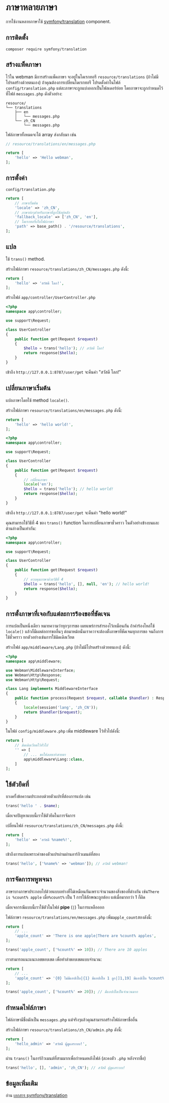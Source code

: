 # ภาษาหลายภาษา

การใช้งานหลายภาษาใช้ [symfony/translation](https://github.com/symfony/translation) component.

## การติดตั้ง
```
composer require symfony/translation
```

## สร้างแพ็คภาษา
ไว้ใน webman มีการสร้างแพ็คภาษา จะอยู่ในไดเรกทอรี `resource/translations` (ถ้าไม่มีโปรดสร้างด้วยตนเอง) ถ้าคุณต้องการเปลี่ยนไดเรกทอรี โปรดตั้งค่าในไฟล์ `config/translation.php` แต่ละภาษาจะถูกแบ่งออกเป็นโฟลเดอร์ย่อย โดยภาษาจะถูกกำหนดไว้ที่ไฟล์ `messages.php` ดังตัวอย่าง:
```
resource/
└── translations
    ├── en
    │   └── messages.php
    └── zh_CN
        └── messages.php
```

ไฟล์ภาษาทั้งหมดจะได้ array ส่งกลับมา เช่น
```php
// resource/translations/en/messages.php

return [
    'hello' => 'Hello webman',
];
```

## การตั้งค่า

`config/translation.php`

```php
return [
    // ภาษาเริ่มต้น
    'locale' => 'zh_CN',
    // ภาษาย่อๆสำหรับภาษาที่ถูกใช้อยู่หลัก
    'fallback_locale' => ['zh_CN', 'en'],
    // ไดเรกทอรีเก็บไฟล์ภาษา
    'path' => base_path() . '/resource/translations',
];
```

## แปล

ใช้ `trans()` method.

สร้างไฟล์ภาษา `resource/translations/zh_CN/messages.php` ดังนี้:
```php
return [
    'hello' => 'สวัสดี โลก!',
];
```

สร้างไฟล์ `app/controller/UserController.php`
```php
<?php
namespace app\controller;

use support\Request;

class UserController
{
    public function get(Request $request)
    {
        $hello = trans('hello'); // สวัสดี โลก!
        return response($hello);
    }
}
```

เข้าถึง `http://127.0.0.1:8787/user/get` จะคืนค่า "สวัสดี โลก!"

## เปลี่ยนภาษาเริ่มต้น

แปลภาษาโดยใช้ method `locale()`.

สร้างไฟล์ภาษา `resource/translations/en/messages.php` ดังนี้:
```php
return [
    'hello' => 'hello world!',
];
```

```php
<?php
namespace app\controller;

use support\Request;

class UserController
{
    public function get(Request $request)
    {
        // เปลี่ยนภาษา
        locale('en');
        $hello = trans('hello'); // hello world!
        return response($hello);
    }
}
```
เข้าถึง `http://127.0.0.1:8787/user/get` จะคืนค่า "hello world!"

คุณสามารถใช้วิธีที่ 4 ของ `trans()` function ในการเปลี่ยนภาษาชั่วคราว ในตัวอย่างข้างบนและด้านล่างเป็นเท่ากัน:
```php
<?php
namespace app\controller;

use support\Request;

class UserController
{
    public function get(Request $request)
    {
        // ควบคุมภาษาด้วยวิธีที่ 4
        $hello = trans('hello', [], null, 'en'); // hello world!
        return response($hello);
    }
}
```

## การตั้งภาษาที่เจอกับแต่ละการร้องขอที่ชัดเจน
การแปลเป็นหนึ่งเดียว หมายความว่าทุกๆการขอ เผยแพร่การสำรองไว้เหมือนกัน ถ้าคำร้องไหล่ใช้ `locale()` แล้วก็มีผลต่อการขออื่นๆ ต่อมาหม้อนั่นเราควาจะต้องตั้งภาษาที่ชัดเจนทุกการขอ จนถึงการใช้ชั่วคราว ยกตัวอย่างเช่นการใช้มิดเดิลเวียต

สร้างไฟล์ `app/middleware/Lang.php` (ถ้าไม่มีโปรดสร้างด้วยตนเอง) ดังนี้:
```php
<?php
namespace app\middleware;

use Webman\MiddlewareInterface;
use Webman\Http\Response;
use Webman\Http\Request;

class Lang implements MiddlewareInterface
{
    public function process(Request $request, callable $handler) : Response
    {
        locale(session('lang', 'zh_CN'));
        return $handler($request);
    }
}
```

ในไฟล์ `config/middleware.php` เพิ่ม middleware ไว้ทั่วไปดังนี้:
```php
return [
    // มิดเดิลเวียตไว้ทั่วไป
    '' => [
        // ... ขอให้ลอยเท่าสายตา
        app\middleware\Lang::class,
    ]
];
```


## ใช้ตัวยึดที่
บางครั้งข้อความประกอบด้วยตัวแปรที่ต้องการแปล เช่น
```php
trans('hello ' . $name);
```
เมื่อเจอปัญหาแบบนี้เราใช้ตัวยึดในการจัดการ

เปลี่ยนไฟล์ `resource/translations/zh_CN/messages.php` ดังนี้:
```php
return [
    'hello' => 'สวัสดี %name%!',
];
```
เข้าถึงการแปลเพราะค่าของตัวแปรผ่านผ่านอาร์กิวเมนต์ที่สอง
```php
trans('hello', ['%name%' => 'webman']); // สวัสดี webman!
```

## การจัดการพหูพจนา

ภาษาบางภาษาประกอบไปด้วยแบบอย่างที่ไม่เหมือนกันเพราะจำนวนของสิ่งของที่ต่างกัน เช่น`There is %count% apple` เมื่อ`%count%` เป็น 1 การใช้ลักษณะถูกต้อง แต่เมื่อมากกว่า 1 ก็ผิด

เมื่อเจอกรณีแบบนี้เราใช้ตัวในไฟล์ **pipe** (`|`) ในการแหลือออก

ไฟล์ภาษา `resource/translations/en/messages.php` เพิ่ม`apple_count`สองดังนี้:
```php
return [
    // ...
    'apple_count' => 'There is one apple|There are %count% apples',
];
```

```php
trans('apple_count', ['%count%' => 10]); // There are 10 apples
```

เราสามารถแนะแนะเลขขอบเขต เพื่อทำล่าขอบเขตแบบจำนวน:
```php
return [
    // ...
    'apple_count' => '{0} ไม่มีแอปเปิ้ล|{1} มีแอปเปิ้ล 1 ลูก|]1,19] มีแอปเปิ้ล %count% ลูก|]20,Inf[ มีแอปเปิ้ลเป็นจำนวนมาก'
];
```

```php
trans('apple_count', ['%count%' => 20]); // มีแอปเปิ้ลเป็นจำนวนมาก
```

## กำหนดไฟล์ภาษา

ไฟล์ภาษามีชื่อมักเป็น `messages.php` แต่จริงๆแล้วคุณสามารถสร้างไฟล์ภาษาชื่ออื่น

สร้างไฟล์ภาษา `resource/translations/zh_CN/admin.php` ดังนี้:
```php
return [
    'hello_admin' => 'สวัสดี ผู้ดูแลระบบ!',
];
```

ผ่าน `trans()` ในอาร์กิวเมนต์ที่สามมากเพื่อกำหนดหลังไฟล์ (ละคงตัว `.php` หลังจากชื่อ)
```php
trans('hello', [], 'admin', 'zh_CN'); // สวัสดี ผู้ดูแลระบบ!
```

## ข้อมูลเพิ่มเติม
อ่าน [เอกสาร symfony/translation](https://symfony.com/doc/current/translation.html)
